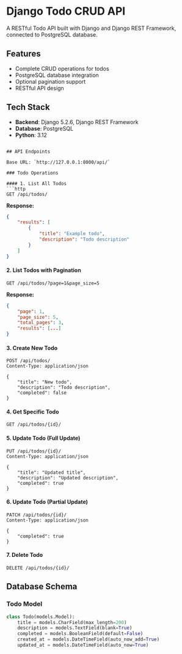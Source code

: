 # Django Todo CRUD API

A RESTful Todo API built with Django and Django REST Framework, connected to PostgreSQL database.

## Features
- Complete CRUD operations for todos
- PostgreSQL database integration
- Optional pagination support
- RESTful API design

## Tech Stack
- **Backend**: Django 5.2.6, Django REST Framework
- **Database**: PostgreSQL
- **Python**: 3.12


```

## API Endpoints

Base URL: `http://127.0.0.1:8000/api/`

### Todo Operations

#### 1. List All Todos
```http
GET /api/todos/
```
**Response:**
```json
{
    "results": [
        {
            "title": "Example todo",
            "description": "Todo description"
        }
    ]
}
```

#### 2. List Todos with Pagination
```http
GET /api/todos/?page=1&page_size=5
```
**Response:**
```json
{
    "page": 1,
    "page_size": 5,
    "total_pages": 3,
    "results": [...]
}
```

#### 3. Create New Todo
```http
POST /api/todos/
Content-Type: application/json

{
    "title": "New todo",
    "description": "Todo description",
    "completed": false
}
```

#### 4. Get Specific Todo
```http
GET /api/todos/{id}/
```

#### 5. Update Todo (Full Update)
```http
PUT /api/todos/{id}/
Content-Type: application/json

{
    "title": "Updated title",
    "description": "Updated description",
    "completed": true
}
```

#### 6. Update Todo (Partial Update)
```http
PATCH /api/todos/{id}/
Content-Type: application/json

{
    "completed": true
}
```

#### 7. Delete Todo
```http
DELETE /api/todos/{id}/
```

## Database Schema

### Todo Model
```python
class Todo(models.Model):
    title = models.CharField(max_length=200)
    description = models.TextField(blank=True)
    completed = models.BooleanField(default=False)
    created_at = models.DateTimeField(auto_now_add=True)
    updated_at = models.DateTimeField(auto_now=True)
```
